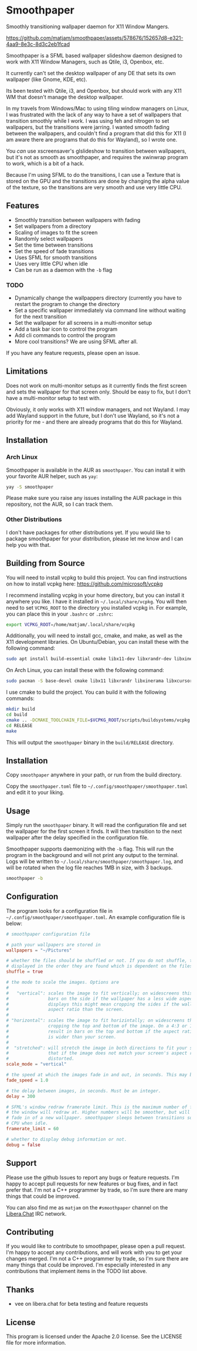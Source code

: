 # Smoothpaper

Smoothly transitioning wallpaper daemon for X11 Window Mangers.

https://github.com/matjam/smoothpaper/assets/578676/152657d8-e321-4aa9-8e3c-8d3c2eb1fcad

Smoothpaper is a SFML based wallpaper slideshow daemon designed to work with  X11 Window Managers, such as Qtile, i3, Openbox, etc.

It currently can't set the desktop wallpaper of any DE that sets its own wallpaper (like Gnome, KDE, etc).

Its been tested with Qtile, i3, and Openbox, but should work with any X11 WM that doesn't manage the desktop wallpaper.

In my travels from Windows/Mac to using tiling window managers on Linux, I was frustrated with the lack of any way to have a set of wallpapers that transition smoothly while I work. I was using feh and nitrogen to set wallpapers, but the transitions were jarring. I wanted smooth fading between the wallpapers, and couldn't find a program that did this for X11 (I am aware there are programs that do this for Wayland), so I wrote one.

You _can_ use xscreensaver's glslideshow to transition between wallpapers, but it's not as smooth as smoothpaper, and requires the xwinwrap program to work, which is a bit of a hack.

Because I'm using SFML to do the transitions, I can use a Texture that is stored on the GPU and the transitions are done by changing the alpha value of the texture, so the transitions are very smooth and use very little CPU.

## Features

- Smoothly transition between wallpapers with fading
- Set wallpapers from a directory
- Scaling of images to fit the screen
- Randomly select wallpapers
- Set the time between transitions
- Set the speed of fade transitions
- Uses SFML for smooth transitions
- Uses very little CPU when idle
- Can be run as a daemon with the `-b` flag

### TODO

- Dynamically change the wallpappers directory (currently you have to restart the program to change the directory
- Set a specific wallpaper immediately via command line without waiting for the next transition
- Set the wallpaper for all screens in a multi-monitor setup
- Add a task bar icon to control the program
- Add cli commands to control the program
- More cool transitions? We are using SFML after all.

If you have any feature requests, please open an issue.

## Limitations

Does not work on multi-monitor setups as it currently finds the first screen and sets the wallpaper for that screen only. Should be easy to fix, but I don't have a multi-monitor setup to test with.

Obviously, it only works with X11 window managers, and not Wayland. I may add Wayland support in the future, but I don't use Wayland, so it's not a priority for me - and there are already programs that do this for Wayland.

## Installation

### Arch Linux

Smoothpaper is available in the AUR as `smoothpaper`. You can install it with your favorite AUR helper, such as `yay`:

```bash
yay -S smoothpaper
```

Please make sure you raise any issues installing the AUR package in this repository, not the AUR, so I can track them.

### Other Distributions

I don't have packages for other distributions yet. If you would like to package smoothpaper for your distribution, please let me know and I can help you with that.

## Building from Source

You will need to install vcpkg to build this project. You can find instructions on how to install vcpkg here: https://github.com/microsoft/vcpkg

I recommend installing vcpkg in your home directory, but you can install it anywhere you like. I have it installed in `~/.local/share/vcpkg`. You will then need to set `VCPKG_ROOT` to the directory you installed vcpkg in. For example, you can place this in your `.bashrc` or `.zshrc`:

```bash
export VCPKG_ROOT=/home/matjam/.local/share/vcpkg
```

Additionally, you will need to install gcc, cmake, and make, as well as the X11 development libraries. On Ubuntu/Debian, you can install these with the following command:

```bash
sudo apt install build-essential cmake libx11-dev libxrandr-dev libxinerama-dev libxcursor-dev libxext-dev
```

On Arch Linux, you can install these with the following command:

```bash
sudo pacman -S base-devel cmake libx11 libxrandr libxinerama libxcursor libxext
```

I use cmake to build the project. You can build it with the following commands:

```bash
mkdir build
cd build
cmake .. -DCMAKE_TOOLCHAIN_FILE=$VCPKG_ROOT/scripts/buildsystems/vcpkg.cmake -preset=RELEASE
cd RELEASE
make
```

This will output the `smoothpaper` binary in the `build/RELEASE` directory. 

## Installation

Copy `smoothpaper` anywhere in your path, or run from the build directory. 

Copy the `smoothpaper.toml` file to `~/.config/smoothpaper/smoothpaper.toml` and edit it to your liking.

## Usage

Simply run the `smoothpaper` binary. It will read the configuration file and set the wallpaper for the first screen it finds. It will then transition to the next wallpaper after the delay specified in the configuration file.

Smoothpaper supports daemonizing with the `-b` flag. This will run the program in the background and will not print any output to the terminal. Logs will be written to `~/.local/share/smoothpaper/smoothpaper.log`, and will be rotated when the log file reaches 1MB in size, with 3 backups.

```bash
smoothpaper -b
```

## Configuration

The program looks for a configuration file in `~/.config/smoothpaper/smoothpaper.toml`. An example configuration file is below:

```toml
# smoothpaper configuration file

# path your wallpapers are stored in
wallpapers = "~/Pictures"

# whether the files should be shuffled or not. If you do not shuffle, the files will be 
# displayed in the order they are found which is dependent on the filesystem.
shuffle = true

# the mode to scale the images. Options are
#
#   "vertical": scales the image to fit vertically; on widescreens this might result in
#               bars on the side if the wallpaper has a less wide aspect ratio. On other
#               displays this might mean cropping the sides if the wallpaper has a wider
#               aspect ratio than the screen.
#
# "horizontal": scales the image to fit horizintally; on widescreens this might result in
#               cropping the top and bottom of the image. On a 4:3 or 16:9 screen this might
#               result in bars on the top and bottom if the aspect ratio of the wallpaper
#               is wider than your screen.
#
#  "stretched": will stretch the image in both directions to fit your screen. This means
#               that if the image does not match your screen's aspect ratio, it will be
#               distorted.
scale_mode = "vertical"

# the speed at which the images fade in and out, in seconds. This may be fractional.
fade_speed = 1.0

# the delay between images, in seconds. Must be an integer.
delay = 300

# SFML's window redraw framerate limit. This is the maximum number of frames per second 
# the window will redraw at. Higher numbers will be smoother, but will use more CPU during
# fade in of a new wallpaper. smoothpaper sleeps between transitions so should not use any
# CPU when idle.
framerate_limit = 60

# whether to display debug information or not.
debug = false
```

## Support

Please use the github Issues to report any bugs or feature requests. I'm happy to accept pull requests for new features or bug fixes, and in fact prefer that. I'm not a C++ programmer by trade, so I'm sure there are many things that could be improved.

You can also find me as `matjam` on the `#smoothpaper` channel on the [Libera.Chat](https://libera.chat) IRC network.

## Contributing

If you would like to contribute to smoothpaper, please open a pull request. I'm happy to accept any contributions, and will work with you to get your changes merged. I'm not a C++ programmer by trade, so I'm sure there are many things that could be improved. I'm especially interested in any contributions that implement items in the TODO list above.

## Thanks

 - vee on libera.chat for beta testing and feature requests

## License

This program is licensed under the Apache 2.0 license. See the LICENSE file for more information.
